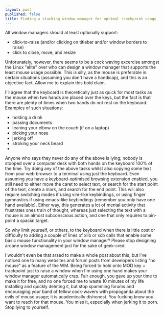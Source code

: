```yaml
---
layout: post
published: false
title: Finding a stacking window manager for optimal trackpoint usage
---
```


All window managers should at least optionally support:

 - click-to-raise (and/or clicking on titlebar and/or window borders to raise)
 - click to close, move, and resize
 
Unforunately, however, there seems to be a cock waving excercise amongst the Linux "elite" over who can design a window manager that supports the least mouse usage possible. This is silly, as the mouse is preferable in certain situations (assuming you don't have a handicap), and this is an objective fact. Allow me to explain this bold claim. 

I'll agree that the keyboard is theoretically just as quick for most tasks as the mouse when two hands are placed over the keys, but the fact is that there are plenty of times when two hands do not rest on the keyboard. Examples of such situations:

- holding a drink
- passing documents
- leaning your elbow on the couch (if on a laptop)
- picking your nose
- jerking off
- stroking your neck beard
- 
Anyone who says they never do any of the above is lying; nobody is stooped over a computer desk with both hands on the keyboard 100% of the time. Try doing any of the above tasks whilst also copying some text from your web browser to a terminal using just the keyboard. Even assuming you have a keyboard-optimised browsing extension enabled, you still need to either move the caret to select text, or search for the start point of the text, create a mark, and search for the end point. This will also require switching modes if using vim-like keybindings, or using finger gymnastics if using emacs-like keybindings (remember you only have one hand available). Either way, this generates a lot of mental activity that frustrates ones train of thought, whereas just selecting the text with a mouse is an almost subconscious action, and one that only requires to pin-point a spacial target.

So why limit yourself, or others, to the keyboard when there is little cost or difficulty to adding a couple of lines of xlib or xcb calls that enable some basic mouse functionality in your window manager? Please stop designing arcane window management just for the sake of geek-cred.

I wouldn't even be that arsed to make a whole post about this, but I've noticed one to many websites and forum posts from developers listing "no mouse" as a feature of the WM. Being forced to hold onto MOD key + trackpoint just to raise a window when I'm using one hand makes your window manager automatically crap. Fair enough, you gave up your time to make it for free, and no one forced me to waste 10 minutes of my life installing and quickly deleting it, but  stop spamming forums and encouraging your band of fellow cock-wavers with propoganda about the evils of mouse usage; it is academically dishonest. You fucking know you want to reach for that mouse. You miss it, especially when jerking it to porn. Stop lying to yourself. 


